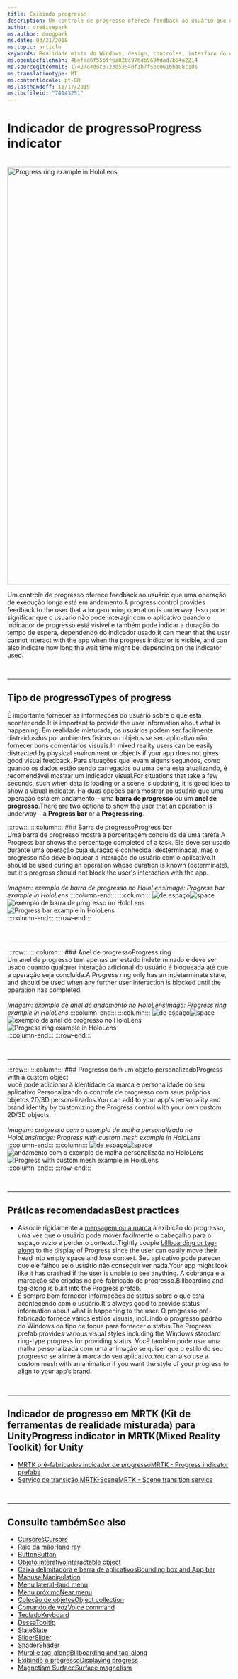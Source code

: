 ```yaml
---
title: Exibindo progresso
description: Um controle de progresso oferece feedback ao usuário que uma operação de execução longa está em andamento.
author: cre8ivepark
ms.author: dongpark
ms.date: 03/21/2018
ms.topic: article
keywords: Realidade mista do Windows, design, controles, interface do usuário, UX
ms.openlocfilehash: 4befaa6f55bff6a820c976db969fdad7b64a2214
ms.sourcegitcommit: 17427d4d8c3723d53540f1b7f5bc061bba08c1d6
ms.translationtype: MT
ms.contentlocale: pt-BR
ms.lasthandoff: 11/17/2019
ms.locfileid: "74143251"
---
```

# <a name="progress-indicator"></a><span data-ttu-id="41f63-104">Indicador de progresso</span><span class="sxs-lookup"><span data-stu-id="41f63-104">Progress indicator</span></span>

<br>

<img src="images/UX/MRTK_ProgressIndicator.gif" alt="Progress ring example in HoloLens" width="940px">

<span data-ttu-id="41f63-105">Um controle de progresso oferece feedback ao usuário que uma operação de execução longa está em andamento.</span><span class="sxs-lookup"><span data-stu-id="41f63-105">A progress control provides feedback to the user that a long-running operation is underway.</span></span> <span data-ttu-id="41f63-106">Isso pode significar que o usuário não pode interagir com o aplicativo quando o indicador de progresso está visível e também pode indicar a duração do tempo de espera, dependendo do indicador usado.</span><span class="sxs-lookup"><span data-stu-id="41f63-106">It can mean that the user cannot interact with the app when the progress indicator is visible, and can also indicate how long the wait time might be, depending on the indicator used.</span></span>

<br>

---

## <a name="types-of-progress"></a><span data-ttu-id="41f63-107">Tipo de progresso</span><span class="sxs-lookup"><span data-stu-id="41f63-107">Types of progress</span></span>

<span data-ttu-id="41f63-108">É importante fornecer as informações do usuário sobre o que está acontecendo.</span><span class="sxs-lookup"><span data-stu-id="41f63-108">It is important to provide the user information about what is happening.</span></span> <span data-ttu-id="41f63-109">Em realidade misturada, os usuários podem ser facilmente distraídosdos por ambientes físicos ou objetos se seu aplicativo não fornecer bons comentários visuais.</span><span class="sxs-lookup"><span data-stu-id="41f63-109">In mixed reality users can be easily distracted by physical environment or objects if your app does not gives good visual feedback.</span></span> <span data-ttu-id="41f63-110">Para situações que levam alguns segundos, como quando os dados estão sendo carregados ou uma cena está atualizando, é recomendável mostrar um indicador visual.</span><span class="sxs-lookup"><span data-stu-id="41f63-110">For situations that take a few seconds, such when data is loading or a scene is updating, it is good idea to show a visual indicator.</span></span> <span data-ttu-id="41f63-111">Há duas opções para mostrar ao usuário que uma operação está em andamento – uma **barra de progresso** ou um **anel de progresso**.</span><span class="sxs-lookup"><span data-stu-id="41f63-111">There are two options to show the user that an operation is underway – a **Progress bar** or a **Progress ring**.</span></span>

:::row:::
    :::column:::
        ### <a name="progress-barbr"></a><span data-ttu-id="41f63-112">Barra de progresso</span><span class="sxs-lookup"><span data-stu-id="41f63-112">Progress bar</span></span><br>
        <span data-ttu-id="41f63-113">Uma barra de progresso mostra a porcentagem concluída de uma tarefa.</span><span class="sxs-lookup"><span data-stu-id="41f63-113">A Progress bar shows the percentage completed of a task.</span></span> <span data-ttu-id="41f63-114">Ele deve ser usado durante uma operação cuja duração é conhecida (desterminada), mas o progresso não deve bloquear a interação do usuário com o aplicativo.</span><span class="sxs-lookup"><span data-stu-id="41f63-114">It should be used during an operation whose duration is known (determinate), but it's progress should not block the user's interaction with the app.</span></span><br>
        <br>
        <span data-ttu-id="41f63-115">*Imagem: exemplo de barra de progresso no HoloLens*</span><span class="sxs-lookup"><span data-stu-id="41f63-115">*Image: Progress bar example in HoloLens*</span></span>
    :::column-end:::
        :::column:::
        <span data-ttu-id="41f63-116">![de espaço](images/spacer-20x582.png)</span><span class="sxs-lookup"><span data-stu-id="41f63-116">![space](images/spacer-20x582.png)</span></span><br>
       <span data-ttu-id="41f63-117">![exemplo de barra de progresso no HoloLens](images/640px-progressbar.jpg)</span><span class="sxs-lookup"><span data-stu-id="41f63-117">![Progress bar example in HoloLens](images/640px-progressbar.jpg)</span></span><br>
    :::column-end:::
:::row-end:::

<br>

---

:::row:::
    :::column:::
        ### <a name="progress-ringbr"></a><span data-ttu-id="41f63-118">Anel de progresso</span><span class="sxs-lookup"><span data-stu-id="41f63-118">Progress ring</span></span><br>
        <span data-ttu-id="41f63-119">Um anel de progresso tem apenas um estado indeterminado e deve ser usado quando qualquer interação adicional do usuário é bloqueada até que a operação seja concluída.</span><span class="sxs-lookup"><span data-stu-id="41f63-119">A Progress ring only has an indeterminate state, and should be used when any further user interaction is blocked until the operation has completed.</span></span><br>
        <br>
        <span data-ttu-id="41f63-120">*Imagem: exemplo de anel de andamento no HoloLens*</span><span class="sxs-lookup"><span data-stu-id="41f63-120">*Image: Progress ring example in HoloLens*</span></span>
    :::column-end:::
        :::column:::
        <span data-ttu-id="41f63-121">![de espaço](images/spacer-20x582.png)</span><span class="sxs-lookup"><span data-stu-id="41f63-121">![space](images/spacer-20x582.png)</span></span><br>
       <span data-ttu-id="41f63-122">![exemplo de anel de progresso no HoloLens](images/640px-progressring.jpg)</span><span class="sxs-lookup"><span data-stu-id="41f63-122">![Progress ring example in HoloLens](images/640px-progressring.jpg)</span></span><br>
    :::column-end:::
:::row-end:::

<br>

---

:::row:::
    :::column:::
        ### <a name="progress-with-a-custom-objectbr"></a><span data-ttu-id="41f63-123">Progresso com um objeto personalizado</span><span class="sxs-lookup"><span data-stu-id="41f63-123">Progress with a custom object</span></span><br>
        <span data-ttu-id="41f63-124">Você pode adicionar à identidade da marca e personalidade do seu aplicativo Personalizando o controle de progresso com seus próprios objetos 2D/3D personalizados.</span><span class="sxs-lookup"><span data-stu-id="41f63-124">You can add to your app's personality and brand identity by customizing the Progress control with your own custom 2D/3D objects.</span></span><br>
        <br>
        <span data-ttu-id="41f63-125">*Imagem: progresso com o exemplo de malha personalizada no HoloLens*</span><span class="sxs-lookup"><span data-stu-id="41f63-125">*Image: Progress with custom mesh example in HoloLens*</span></span>
    :::column-end:::
        :::column:::
        <span data-ttu-id="41f63-126">![de espaço](images/spacer-20x582.png)</span><span class="sxs-lookup"><span data-stu-id="41f63-126">![space](images/spacer-20x582.png)</span></span><br>
       <span data-ttu-id="41f63-127">![andamento com o exemplo de malha personalizada no HoloLens](images/640px-progresscustom.jpg)</span><span class="sxs-lookup"><span data-stu-id="41f63-127">![Progress with custom mesh example in HoloLens](images/640px-progresscustom.jpg)</span></span><br>
    :::column-end:::
:::row-end:::

<br>

---

## <a name="best-practices"></a><span data-ttu-id="41f63-128">Práticas recomendadas</span><span class="sxs-lookup"><span data-stu-id="41f63-128">Best practices</span></span>
* <span data-ttu-id="41f63-129">Associe rigidamente a [mensagem ou a marca](billboarding-and-tag-along.md) à exibição do progresso, uma vez que o usuário pode mover facilmente o cabeçalho para o espaço vazio e perder o contexto.</span><span class="sxs-lookup"><span data-stu-id="41f63-129">Tightly couple [billboarding or tag-along](billboarding-and-tag-along.md) to the display of Progress since the user can easily move their head into empty space and lose context.</span></span> <span data-ttu-id="41f63-130">Seu aplicativo pode parecer que ele falhou se o usuário não conseguir ver nada.</span><span class="sxs-lookup"><span data-stu-id="41f63-130">Your app might look like it has crashed if the user is unable to see anything.</span></span> <span data-ttu-id="41f63-131">A cobrança e a marcação são criadas no pré-fabricado de progresso.</span><span class="sxs-lookup"><span data-stu-id="41f63-131">Billboarding and tag-along is built into the Progress prefab.</span></span>
* <span data-ttu-id="41f63-132">É sempre bom fornecer informações de status sobre o que está acontecendo com o usuário.</span><span class="sxs-lookup"><span data-stu-id="41f63-132">It's always good to provide status information about what is happening to the user.</span></span> <span data-ttu-id="41f63-133">O progresso pré-fabricado fornece vários estilos visuais, incluindo o progresso padrão do Windows do tipo de toque para fornecer o status.</span><span class="sxs-lookup"><span data-stu-id="41f63-133">The Progress prefab provides various visual styles including the Windows standard ring-type progress for providing status.</span></span> <span data-ttu-id="41f63-134">Você também pode usar uma malha personalizada com uma animação se quiser que o estilo do seu progresso se alinhe à marca do seu aplicativo.</span><span class="sxs-lookup"><span data-stu-id="41f63-134">You can also use a custom mesh with an animation if you want the style of your progress to align to your app’s brand.</span></span>

<br>

---

## <a name="progress-indicator-in-mrtkmixed-reality-toolkit-for-unity"></a><span data-ttu-id="41f63-135">Indicador de progresso em MRTK (Kit de ferramentas de realidade misturada) para Unity</span><span class="sxs-lookup"><span data-stu-id="41f63-135">Progress indicator in MRTK(Mixed Reality Toolkit) for Unity</span></span>

* [<span data-ttu-id="41f63-136">MRTK pré-fabricados indicador de progresso</span><span class="sxs-lookup"><span data-stu-id="41f63-136">MRTK - Progress indicator prefabs</span></span>](https://github.com/microsoft/MixedRealityToolkit-Unity/tree/mrtk_release/Assets/MixedRealityToolkit.SDK/Features/UX/Prefabs/ProgressIndicators)
* [<span data-ttu-id="41f63-137">Serviço de transição MRTK-Scene</span><span class="sxs-lookup"><span data-stu-id="41f63-137">MRTK - Scene transition service</span></span>](https://microsoft.github.io/MixedRealityToolkit-Unity/Documentation/Extensions/SceneTransitionService/SceneTransitionServiceOverview.html)


<br>

---

## <a name="see-also"></a><span data-ttu-id="41f63-138">Consulte também</span><span class="sxs-lookup"><span data-stu-id="41f63-138">See also</span></span>

* [<span data-ttu-id="41f63-139">Cursores</span><span class="sxs-lookup"><span data-stu-id="41f63-139">Cursors</span></span>](cursors.md)
* [<span data-ttu-id="41f63-140">Raio da mão</span><span class="sxs-lookup"><span data-stu-id="41f63-140">Hand ray</span></span>](point-and-commit.md)
* [<span data-ttu-id="41f63-141">Button</span><span class="sxs-lookup"><span data-stu-id="41f63-141">Button</span></span>](button.md)
* [<span data-ttu-id="41f63-142">Objeto interativo</span><span class="sxs-lookup"><span data-stu-id="41f63-142">Interactable object</span></span>](interactable-object.md)
* [<span data-ttu-id="41f63-143">Caixa delimitadora e barra de aplicativos</span><span class="sxs-lookup"><span data-stu-id="41f63-143">Bounding box and App bar</span></span>](app-bar-and-bounding-box.md)
* [<span data-ttu-id="41f63-144">Manusei</span><span class="sxs-lookup"><span data-stu-id="41f63-144">Manipulation</span></span>](direct-manipulation.md)
* [<span data-ttu-id="41f63-145">Menu lateral</span><span class="sxs-lookup"><span data-stu-id="41f63-145">Hand menu</span></span>](hand-menu.md)
* [<span data-ttu-id="41f63-146">Menu próximo</span><span class="sxs-lookup"><span data-stu-id="41f63-146">Near menu</span></span>](near-menu.md)
* [<span data-ttu-id="41f63-147">Coleção de objetos</span><span class="sxs-lookup"><span data-stu-id="41f63-147">Object collection</span></span>](object-collection.md)
* [<span data-ttu-id="41f63-148">Comando de voz</span><span class="sxs-lookup"><span data-stu-id="41f63-148">Voice command</span></span>](voice-input.md)
* [<span data-ttu-id="41f63-149">Teclado</span><span class="sxs-lookup"><span data-stu-id="41f63-149">Keyboard</span></span>](keyboard.md)
* [<span data-ttu-id="41f63-150">Dessa</span><span class="sxs-lookup"><span data-stu-id="41f63-150">Tooltip</span></span>](tooltip.md)
* [<span data-ttu-id="41f63-151">Slate</span><span class="sxs-lookup"><span data-stu-id="41f63-151">Slate</span></span>](slate.md)
* [<span data-ttu-id="41f63-152">Slider</span><span class="sxs-lookup"><span data-stu-id="41f63-152">Slider</span></span>](slider.md)
* [<span data-ttu-id="41f63-153">Shader</span><span class="sxs-lookup"><span data-stu-id="41f63-153">Shader</span></span>](shader.md)
* [<span data-ttu-id="41f63-154">Mural e tag-along</span><span class="sxs-lookup"><span data-stu-id="41f63-154">Billboarding and tag-along</span></span>](billboarding-and-tag-along.md)
* [<span data-ttu-id="41f63-155">Exibindo o progresso</span><span class="sxs-lookup"><span data-stu-id="41f63-155">Displaying progress</span></span>](progress.md)
* [<span data-ttu-id="41f63-156">Magnetism Surface</span><span class="sxs-lookup"><span data-stu-id="41f63-156">Surface magnetism</span></span>](surface-magnetism.md)
